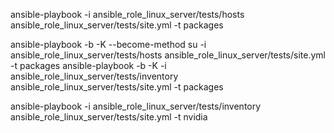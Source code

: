 ansible-playbook  -i ansible_role_linux_server/tests/hosts  ansible_role_linux_server/tests/site.yml  -t packages


ansible-playbook  -b -K --become-method su  -i ansible_role_linux_server/tests/hosts  ansible_role_linux_server/tests/site.yml  -t packages
ansible-playbook  -b -K -i ansible_role_linux_server/tests/inventory  ansible_role_linux_server/tests/site.yml  -t packages


ansible-playbook  -i ansible_role_linux_server/tests/inventory  ansible_role_linux_server/tests/site.yml  -t nvidia
